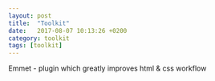 ```yaml
---
layout: post
title:  "Toolkit"
date:   2017-08-07 10:13:26 +0200
category: toolkit
tags: [toolkit]
---
```



Emmet - plugin which greatly improves html & css workflow